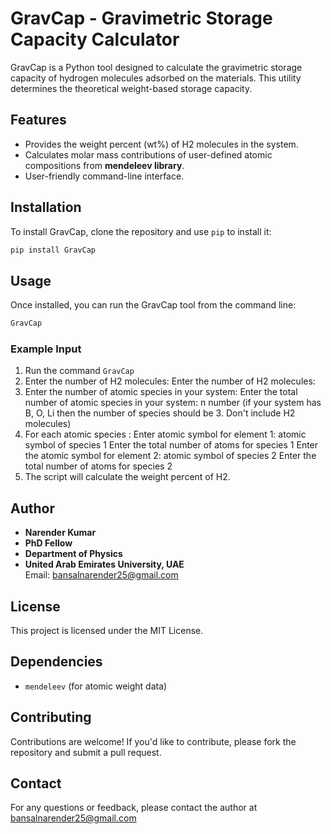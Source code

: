 # GravCap - Gravimetric Storage Capacity Calculator

GravCap is a Python tool designed to calculate the gravimetric storage capacity of hydrogen molecules adsorbed on the materials. This utility determines the theoretical weight-based storage capacity.

## Features
- Provides the weight percent (wt%) of H2 molecules in the system.
- Calculates molar mass contributions of user-defined atomic compositions from **mendeleev library**.
- User-friendly command-line interface.

## Installation
To install GravCap, clone the repository and use `pip` to install it:
```bash
pip install GravCap
```

## Usage
Once installed, you can run the GravCap tool from the command line:

```bash
GravCap
```

### Example Input 
1. Run the command `GravCap`
2. Enter the number of H2 molecules:
   Enter the number of H2 molecules: 
3. Enter the number of atomic species in your system:
   Enter the total number of  atomic species in your system: n number (if your system has B, O, Li then the number of species should be 3. Don't include H2 molecules)
4. For each atomic species :
   Enter atomic symbol for element 1: atomic symbol of species 1
   Enter the total number of atoms for species 1
   Enter the atomic symbol for element 2: atomic symbol of species 2
   Enter the total number of atoms for species 2
5. The script will calculate the weight percent of H2.

## Author
- **Narender Kumar**
- **PhD Fellow**
- **Department of Physics**
- **United Arab Emirates University, UAE**  
  Email: bansalnarender25@gmail.com

## License
This project is licensed under the MIT License.

## Dependencies
- `mendeleev` (for atomic weight data)

## Contributing
Contributions are welcome! If you'd like to contribute, please fork the repository and submit a pull request.

## Contact
For any questions or feedback, please contact the author at bansalnarender25@gmail.com
